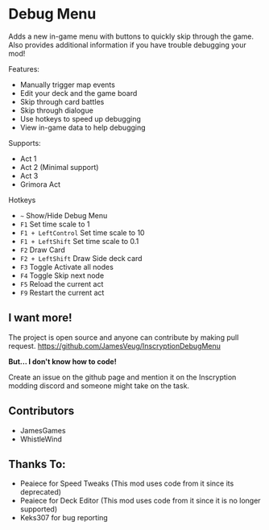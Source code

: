 # Debug Menu

Adds a new in-game menu with buttons to quickly skip through the game.
Also provides additional information if you have trouble debugging your mod!

Features:
- Manually trigger map events
- Edit your deck and the game board
- Skip through card battles
- Skip through dialogue
- Use hotkeys to speed up debugging
- View in-game data to help debugging

Supports:
- Act 1
- Act 2 (Minimal support)
- Act 3
- Grimora Act


Hotkeys
- `~` Show/Hide Debug Menu
- `F1` Set time scale to 1
- `F1 + LeftControl` Set time scale to 10
- `F1 + LeftShift` Set time scale to 0.1
- `F2` Draw Card
- `F2 + LeftShift` Draw Side deck card
- `F3` Toggle Activate all nodes
- `F4` Toggle Skip next node
- `F5` Reload the current act
- `F9` Restart the current act


## I want more!
The project is open source and anyone can contribute by making pull request.
https://github.com/JamesVeug/InscryptionDebugMenu

**But... I don't know how to code!**

Create an issue on the github page and mention it on the Inscryption modding discord and someone might take on the task.


## Contributors
- JamesGames
- WhistleWind


## Thanks To:
- Peaiece for Speed Tweaks (This mod uses code from it since its deprecated)
- Peaiece for Deck Editor (This mod uses code from it since it is no longer supported)
- Keks307 for bug reporting
